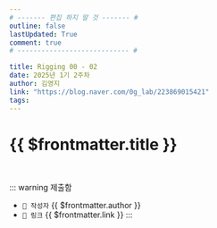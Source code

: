 ```yaml
---
# ------- 편집 하지 말 것 ------- #
outline: false
lastUpdated: True
comment: true
# ---------------------------- #

title: Rigging 00 - 02
date: 2025년 1기 2주차
author: 김영지
link: "https://blog.naver.com/0g_lab/223869015421"
tags:
---
```


# {{ $frontmatter.title }}

<br>

<!-- 여기는 냅두기 -->
::: warning 제출함
 - `🥳 작성자` {{ $frontmatter.author }}
 - `🔗 링크` <a :href="$frontmatter.link" target="_blank" rel="noopener"> {{ $frontmatter.link }} </a>
::: 

<!-- 업데이트 사항 등 필요한 내용 아래부터 자유롭게 사용 -->
<!-- ::: info 업데이트 내역
- 2025-08-01 첫 게시  
- 2025-08-09: 이미지 추가  
- 2025-08-10: 오타 수정
::: -->
